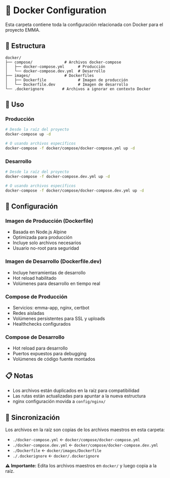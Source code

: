 # 🐳 Docker Configuration

Esta carpeta contiene toda la configuración relacionada con Docker para el proyecto EMMA.

## 📂 Estructura

```
docker/
├── compose/              # Archivos docker-compose
│   ├── docker-compose.yml      # Producción
│   └── docker-compose.dev.yml  # Desarrollo
├── images/               # Dockerfiles
│   ├── Dockerfile              # Imagen de producción
│   └── Dockerfile.dev          # Imagen de desarrollo
└── .dockerignore        # Archivos a ignorar en contexto Docker
```

## 🚀 Uso

### Producción
```bash
# Desde la raíz del proyecto
docker-compose up -d

# O usando archivos específicos
docker-compose -f docker/compose/docker-compose.yml up -d
```

### Desarrollo
```bash
# Desde la raíz del proyecto
docker-compose -f docker-compose.dev.yml up -d

# O usando archivos específicos
docker-compose -f docker/compose/docker-compose.dev.yml up -d
```

## 🔧 Configuración

### Imagen de Producción (Dockerfile)
- Basada en Node.js Alpine
- Optimizada para producción
- Incluye solo archivos necesarios
- Usuario no-root para seguridad

### Imagen de Desarrollo (Dockerfile.dev)
- Incluye herramientas de desarrollo
- Hot reload habilitado
- Volúmenes para desarrollo en tiempo real

### Compose de Producción
- Servicios: emma-app, nginx, certbot
- Redes aisladas
- Volúmenes persistentes para SSL y uploads
- Healthchecks configurados

### Compose de Desarrollo
- Hot reload para desarrollo
- Puertos expuestos para debugging
- Volúmenes de código fuente montados

## 📋 Notas

- Los archivos están duplicados en la raíz para compatibilidad
- Las rutas están actualizadas para apuntar a la nueva estructura
- nginx configuración movida a `config/nginx/`

## 🔄 Sincronización

Los archivos en la raíz son copias de los archivos maestros en esta carpeta:
- `./docker-compose.yml` ← `docker/compose/docker-compose.yml`
- `./docker-compose.dev.yml` ← `docker/compose/docker-compose.dev.yml`
- `./Dockerfile` ← `docker/images/Dockerfile`
- `./.dockerignore` ← `docker/.dockerignore`

**⚠️ Importante:** Edita los archivos maestros en `docker/` y luego copia a la raíz.

